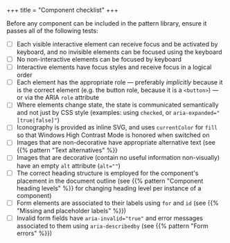+++
title = "Component checklist"
+++

Before any component can be included in the pattern library, ensure it passes all of the following tests:

- [ ] Each visible interactive element can receive focus and be activated by keyboard, and no invisible elements can be focused using the keyboard
- [ ] No non-interactive elements can be focused by keyboard
- [ ] Interactive elements have focus styles and receive focus in a logical order
- [ ] Each element has the appropriate role — preferably _implicitly_ because it is the correct element (e.g. the button role, because it is a `<button>`) — or via the ARIA `role` attribute
- [ ] Where elements change state, the state is communicated semantically and not just by CSS style (examples: using `checked`, or `aria-expanded="[true|false]"`)
- [ ] Iconography is provided as inline SVG, and uses `currentColor` for `fill` so that Windows High Contrast Mode is honored when switched on
- [ ] Images that are non-decorative have appropriate alternative text (see {{% pattern "Text alternatives" %}}
- [ ] Images that are decorative (contain no useful information non-visually) have an empty `alt` attribute (`alt=""`)
- [ ] The correct heading structure is employed for the component's placement in the document outline (see {{% pattern "Component heading levels" %}} for changing heading level per instance of a component)
- [ ] Form elements are associated to their labels using `for` and `id` (see {{% "Missing and placeholder labels" %}})
- [ ] Invalid form fields have `aria-invalid="true"` and error messages associated to them using `aria-describedby` (see {{% pattern "Form errors" %}})
